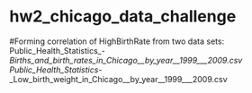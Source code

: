 # hw2_chicago_data_challenge
#Forming correlation of HighBirthRate from two data sets:  Public_Health_Statistics_-_Births_and_birth_rates_in_Chicago__by_year__1999___2009.csv
Public_Health_Statistics_-_Low_birth_weight_in_Chicago__by_year__1999___2009.csv
